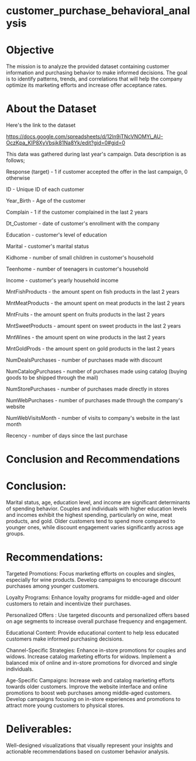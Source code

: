 # customer_purchase_behavioral_analysis

# Objective
The mission is to analyze the provided dataset containing customer information and purchasing behavior to make informed decisions. The goal is to identify patterns, trends, and correlations that will help the  company optimize its marketing efforts and increase offer acceptance rates.

# About the Dataset

Here's the link to the dataset

https://docs.google.com/spreadsheets/d/12ln9iTNcVNOMYi_AU-OczKpa_KIP8XyVbsjk81Na8Yk/edit?gid=0#gid=0


This data was gathered during last year's campaign. Data description is as follows;

Response (target) - 1 if customer accepted the offer in the last campaign, 0 otherwise

ID - Unique ID of each customer

Year_Birth - Age of the customer

Complain - 1 if the customer complained in the last 2 years

Dt_Customer - date of customer's enrollment with the company

Education - customer's level of education

Marital - customer's marital status

Kidhome - number of small children in customer's household

Teenhome - number of teenagers in customer's household

Income - customer's yearly household income

MntFishProducts - the amount spent on fish products in the last 2 years

MntMeatProducts - the amount spent on meat products in the last 2 years

MntFruits - the amount spent on fruits products in the last 2 years

MntSweetProducts - amount spent on sweet products in the last 2 years

MntWines - the amount spent on wine products in the last 2 years

MntGoldProds - the amount spent on gold products in the last 2 years

NumDealsPurchases - number of purchases made with discount

NumCatalogPurchases - number of purchases made using catalog (buying goods to be shipped through the mail)

NumStorePurchases - number of purchases made directly in stores

NumWebPurchases - number of purchases made through the company's website

NumWebVisitsMonth - number of visits to company's website in the last month

Recency - number of days since the last purchase

# Conclusion and Recommendations

# Conclusion:

Marital status, age, education level, and income are significant determinants of spending behavior. Couples and individuals with higher education levels and incomes exhibit the highest spending, particularly on wine, meat products, and gold. Older customers tend to spend more compared to younger ones, while discount engagement varies significantly across age groups.

# Recommendations:

Targeted Promotions: Focus marketing efforts on couples and singles, especially for wine products. Develop campaigns to encourage discount purchases among younger customers.

Loyalty Programs: Enhance loyalty programs for middle-aged and older customers to retain and incentivize their purchases.

Personalized Offers : Use targeted discounts and personalized offers based on age segments to increase overall purchase frequency and engagement.

Educational Content: Provide educational content to help less educated customers make informed purchasing decisions.

Channel-Specific Strategies: Enhance in-store promotions for couples and widows. Increase catalog marketing efforts for widows. Implement a balanced mix of online and in-store promotions for divorced and single individuals.

Age-Specific Campaigns: Increase web and catalog marketing efforts towards older customers. Improve the website interface and online promotions to boost web purchases among middle-aged customers. Develop campaigns focusing on in-store experiences and promotions to attract more young customers to physical stores.

# Deliverables:

Well-designed visualizations that visually represent your insights and actionable recommendations based on customer behavior analysis.





